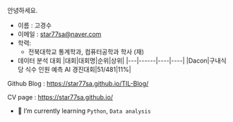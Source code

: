 안녕하세요.

- 이름 : 고경수
- 이메일 : star77sa@naver.com
- 학력:
  - 전북대학교 통계학과, 컴퓨터공학과 학사 (재)
- 데이터 분석 대회
  |대회|대회명|순위|상위|
  |---|------|----|----|
  |Dacon|구내식당 식수 인원 예측 AI 경진대회|51/481|11%|

Github Blog : https://star77sa.github.io/TIL-Blog/

CV page : https://star77sa.github.io/

- 🌱 I’m currently learning `Python`, `Data analysis`

<!--
**star77sa/star77sa** is a ✨ _special_ ✨ repository because its `README.md` (this file) appears on your GitHub profile.

Here are some ideas to get you started:

- 🔭 I’m currently working on ...
- 🌱 I’m currently learning ...
- 👯 I’m looking to collaborate on ...
- 🤔 I’m looking for help with ...
- 💬 Ask me about ...
- 📫 How to reach me: ...
- 😄 Pronouns: ...
- ⚡ Fun fact: ...
-->
